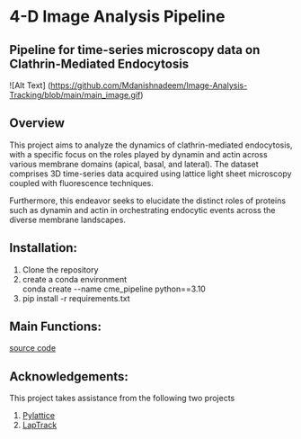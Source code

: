 # 4-D Image Analysis Pipeline 
## Pipeline for time-series microscopy data on Clathrin-Mediated Endocytosis

![Alt Text] (https://github.com/Mdanishnadeem/Image-Analysis-Tracking/blob/main/main_image.gif)

## Overview 
This project aims to analyze the dynamics of clathrin-mediated endocytosis, with a specific focus on the roles played by dynamin and actin across various membrane domains (apical, basal, and lateral). The dataset comprises 3D time-series data acquired using lattice light sheet microscopy coupled with fluorescence techniques.

Furthermore, this endeavor seeks to elucidate the distinct roles of proteins such as dynamin and actin in orchestrating endocytic events across the diverse membrane landscapes.

## Installation:
1. Clone the repository 
2. create a conda environment <br> conda create --name cme_pipeline python==3.10
3. pip install -r requirements.txt 


## Main Functions: 
[source code](https://github.com/Mdanishnadeem/Image-Analysis-Tracking/tree/main/Final/src)


## Acknowledgements:

This project takes assistance from the following two projects

1. [Pylattice]()
2. [LapTrack]()
